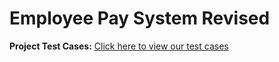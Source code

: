 # Employee Pay System Revised
**Project Test Cases:** [Click here to view our test cases]([https://docs.google.com/spreadsheets/d/14uu7jKZej8MEgqB9olm1Sr-cd1HqRWFBxE3dKffKTJw/edit?usp=sharing](https://docs.google.com/spreadsheets/d/14uu7jKZej8MEgqB9olm1Sr-cd1HqRWFBxE3dKffKTJw/edit?usp=sharing))
